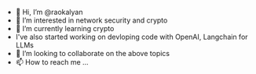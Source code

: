 - 👋 Hi, I’m @raokalyan
- 👀 I’m interested in network security and crypto
- 🌱 I’m currently learning crypto
- I've also started working on devloping code with OpenAI, Langchain for LLMs
- 💞️ I’m looking to collaborate on the above topics
- 📫 How to reach me ...

<!---
raokalyan/raokalyan is a ✨ special ✨ repository because its `README.md` (this file) appears on your GitHub profile.
You can click the Preview link to take a look at your changes.
--->
